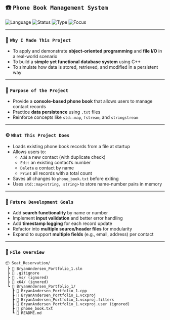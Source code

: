 ## ☎️ `Phone Book Management System`

![Language](https://img.shields.io/badge/C++-Project-blue?style=for-the-badge&logo=c%2B%2B)
![Status](https://img.shields.io/badge/Status-Active-brightgreen?style=for-the-badge)
![Type](https://img.shields.io/badge/Type-Console%20App-lightgrey?style=for-the-badge)
![Focus](https://img.shields.io/badge/Focus-OOP%20%26%20File%20Handling-orange?style=for-the-badge)

---

### 🎯 `Why I Made This Project`
- To apply and demonstrate **object-oriented programming** and **file I/O** in a real-world scenario  
- To build a **simple yet functional database system** using C++  
- To simulate how data is stored, retrieved, and modified in a persistent way

---

### 🧠 `Purpose of the Project`
- Provide a **console-based phone book** that allows users to manage contact records  
- Practice **data persistence** using `.txt` files  
- Reinforce concepts like `std::map`, `fstream`, and `stringstream`

---

### ⚙️ `What This Project Does`
- Loads existing phone book records from a file at startup  
- Allows users to:
  - `Add` a new contact (with duplicate check)  
  - `Edit` an existing contact’s number  
  - `Delete` a contact by name  
  - `Print` all records with a total count  
- Saves all changes to `phone_book.txt` before exiting  
- Uses `std::map<string, string>` to store name-number pairs in memory

---

### 🚀 `Future Development Goals`
- Add **search functionality** by name or number  
- Implement **input validation** and better error handling  
- Add **timestamp logging** for each record update  
- Refactor into **multiple source/header files** for modularity  
- Expand to support **multiple fields** (e.g., email, address) per contact  

---

### 📁 `File Overview`
```
📦 Seat_Reservation/
 ┣ 📄 BryanAndersen_Portfolio_1.sln
 ┣ 📄 .gitignore
 ┣ 📁 .vs/ (ignored)
 ┣ 📁 x64/ (ignored)
 ┗ 📁 BryanAndersen_Portfolio_1/
   ┣ 📄 BryanAndersen_Portfolio_1.cpp
   ┣ 📄 BryanAndersen_Portfolio_1.vcxproj
   ┣ 📄 BryanAndersen_Portfolio_1.vcxproj.filters
   ┣ 📄 BryanAndersen_Portfolio_1.vcxproj.user (ignored)
   ┣ 📄 phone_book.txt
   ┗ 📄 README.md
```
